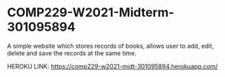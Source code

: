 # COMP229-W2021-Midterm-301095894
A simple website which stores records of books, allows user to add, edit, delete and save the records at the same time.

HEROKU LINK: https://comp229-w2021-midt-301095894.herokuapp.com/
